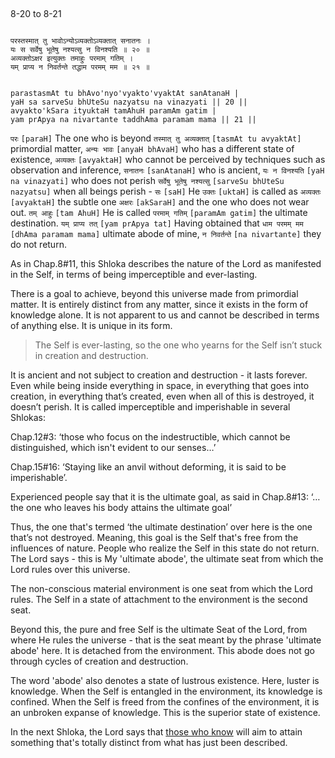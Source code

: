 ## <a name='_20-21'></a>
8-20 to 8-21


```shloka-sa

परस्तस्मात् तु भावोऽन्योऽव्यक्तोऽव्यक्तात् सनातनः ।
यः स सर्वेषु भूतेषु नश्यत्सु न विनश्यति ॥ २० ॥
अव्यक्तोऽक्षर इत्युक्तः तमाहुः परमाम् गतिम् ।
यम् प्राप्य न निवर्तन्ते तद्धाम परमम् मम ॥ २१ ॥

```
```shloka-sa-hk

parastasmAt tu bhAvo'nyo'vyakto'vyaktAt sanAtanaH |
yaH sa sarveSu bhUteSu nazyatsu na vinazyati || 20 ||
avyakto'kSara ityuktaH tamAhuH paramAm gatim |
yam prApya na nivartante taddhAma paramam mama || 21 ||

```
`परः` `[paraH]` The one who is beyond `तस्मात् तु अव्यक्तात्` `[tasmAt tu avyaktAt]` primordial matter, `अन्यः भावः` `[anyaH bhAvaH]` who has a different state of existence, `अव्यक्तः` `[avyaktaH]` who cannot be perceived by techniques such as observation and inference, `सनातनः` `[sanAtanaH]` who is ancient, `यः न विनश्यति` `[yaH na vinazyati]` who does not perish `सर्वेषु भूतेषु नश्यत्सु` `[sarveSu bhUteSu nazyatsu]` when all beings perish - `सः` `[saH]` He `उक्तः` `[uktaH]` is called as `अव्यक्तः` `[avyaktaH]` the subtle one `अक्षरः` `[akSaraH]` and the one who does not wear out. `तम् आहुः` `[tam AhuH]` He is called `परमाम् गतिम्` `[paramAm gatim]` the ultimate destination. `यम् प्राप्य तत्` `[yam prApya tat]` Having obtained that `धाम परमम् मम` `[dhAma paramam mama]` ultimate abode of mine, `न निवर्तन्ते` `[na nivartante]` they do not return.

As in Chap.8#11, this Shloka describes the nature of the Lord as manifested in the Self, in terms of being imperceptible and ever-lasting.

There is a goal to achieve, beyond this universe made from primordial matter. It is entirely distinct from any matter, since it exists in the form of knowledge alone. It is not apparent to us and cannot be described in terms of anything else. It is unique in its form. 



<a name='applnote_141'></a>
> The Self is ever-lasting, so the one who yearns for the Self isn’t stuck in creation and destruction.



It is ancient and not subject to creation and destruction - it lasts forever. Even while being inside everything in space, in everything that goes into creation, in everything that’s created, even when all of this is destroyed, it doesn’t perish. It is called imperceptible and imperishable in several Shlokas:

Chap.12#3: ‘those who focus on the indestructible, which cannot be distinguished, which isn't evident to our senses…’

Chap.15#16: ‘Staying like an anvil without deforming, it is said to be imperishable’.

Experienced people say that it is the ultimate goal, as said in Chap.8#13: ‘…the one who leaves his body attains the ultimate goal’

Thus, the one that's termed ‘the ultimate destination’ over here is the one that’s not destroyed. Meaning, this goal is the Self that's free from the influences of nature. People who realize the Self in this state do not return. The Lord says - this is My 'ultimate abode', the ultimate seat from which the Lord rules over this universe. 

The non-conscious material environment is one seat from which the Lord rules. The Self in a state of attachment to the environment is the second seat. 

Beyond this, the pure and free Self is the ultimate Seat of the Lord, from where He rules the universe - that is the seat meant by the phrase 'ultimate abode' here. It is detached from the environment. This abode does not go through cycles of creation and destruction. 

The word 'abode' also denotes a state of lustrous existence. Here, luster is knowledge. When the Self is entangled in the environment, its knowledge is confined. When the Self is freed from the confines of the environment, it is an unbroken expanse of knowledge. This is the superior state of existence.

In the next Shloka, the Lord says that 
[those who know](jnAnI)
 will aim to attain something that's totally distinct from what has just been described.



